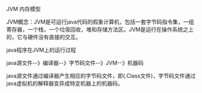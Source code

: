JVM 内存模型

JVM概念：JVM是可运行java代码的假象计算机，包括一套字节码指令集，一组寄存器，一个栈，一个垃圾回收，堆和存储方法区。JVM是运行在操作系统之上的，它与硬件没有直接的交互。

java程序在JVM上的运行过程

java源文件--》编译器--》字节码文件--》JVM--》机器码

java源文件通过编译器产生相应的字节码文件，即(.Class文件)，字节码文件通过java虚拟机的解释器变异成特定机器上的机器码。